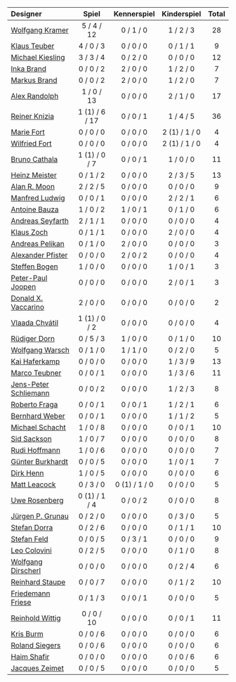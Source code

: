 | Designer | Spiel | Kennerspiel | Kinderspiel | Total |
|:---------|:-----:|:-----------:|:-----------:|:-----:|
| [Wolfgang Kramer](https://recommend.games/#/?designer=7) | 5 / 4 / 12 | 0 / 1 / 0 | 1 / 2 / 3 | 28 |
| [Klaus Teuber](https://recommend.games/#/?designer=11) | 4 / 0 / 3 | 0 / 0 / 0 | 0 / 1 / 1 | 9 |
| [Michael Kiesling](https://recommend.games/#/?designer=42) | 3 / 3 / 4 | 0 / 2 / 0 | 0 / 0 / 0 | 12 |
| [Inka Brand](https://recommend.games/#/?designer=6940) | 0 / 0 / 2 | 2 / 0 / 0 | 1 / 2 / 0 | 7 |
| [Markus Brand](https://recommend.games/#/?designer=6941) | 0 / 0 / 2 | 2 / 0 / 0 | 1 / 2 / 0 | 7 |
| [Alex Randolph](https://recommend.games/#/?designer=24) | 1 / 0 / 13 | 0 / 0 / 0 | 2 / 1 / 0 | 17 |
| [Reiner Knizia](https://recommend.games/#/?designer=2) | 1 (1) / 6 / 17 | 0 / 0 / 1 | 1 / 4 / 5 | 36 |
| [Marie Fort](https://recommend.games/#/?designer=79463) | 0 / 0 / 0 | 0 / 0 / 0 | 2 (1) / 1 / 0 | 4 |
| [Wilfried Fort](https://recommend.games/#/?designer=79462) | 0 / 0 / 0 | 0 / 0 / 0 | 2 (1) / 1 / 0 | 4 |
| [Bruno Cathala](https://recommend.games/#/?designer=1727) | 1 (1) / 0 / 7 | 0 / 0 / 1 | 1 / 0 / 0 | 11 |
| [Heinz Meister](https://recommend.games/#/?designer=256) | 0 / 1 / 2 | 0 / 0 / 0 | 2 / 3 / 5 | 13 |
| [Alan R. Moon](https://recommend.games/#/?designer=9) | 2 / 2 / 5 | 0 / 0 / 0 | 0 / 0 / 0 | 9 |
| [Manfred Ludwig](https://recommend.games/#/?designer=500) | 0 / 0 / 1 | 0 / 0 / 0 | 2 / 2 / 1 | 6 |
| [Antoine Bauza](https://recommend.games/#/?designer=9714) | 1 / 0 / 2 | 1 / 0 / 1 | 0 / 1 / 0 | 6 |
| [Andreas Seyfarth](https://recommend.games/#/?designer=117) | 2 / 1 / 1 | 0 / 0 / 0 | 0 / 0 / 0 | 4 |
| [Klaus Zoch](https://recommend.games/#/?designer=267) | 0 / 1 / 1 | 0 / 0 / 0 | 2 / 0 / 0 | 4 |
| [Andreas Pelikan](https://recommend.games/#/?designer=8397) | 0 / 1 / 0 | 2 / 0 / 0 | 0 / 0 / 0 | 3 |
| [Alexander Pfister](https://recommend.games/#/?designer=11767) | 0 / 0 / 0 | 2 / 0 / 2 | 0 / 0 / 0 | 4 |
| [Steffen Bogen](https://recommend.games/#/?designer=10067) | 1 / 0 / 0 | 0 / 0 / 0 | 1 / 0 / 1 | 3 |
| [Peter-Paul Joopen](https://recommend.games/#/?designer=1783) | 0 / 0 / 0 | 0 / 0 / 0 | 2 / 0 / 1 | 3 |
| [Donald X. Vaccarino](https://recommend.games/#/?designer=10525) | 2 / 0 / 0 | 0 / 0 / 0 | 0 / 0 / 0 | 2 |
| [Vlaada Chvátil](https://recommend.games/#/?designer=789) | 1 (1) / 0 / 2 | 0 / 0 / 0 | 0 / 0 / 0 | 4 |
| [Rüdiger Dorn](https://recommend.games/#/?designer=381) | 0 / 5 / 3 | 1 / 0 / 0 | 0 / 1 / 0 | 10 |
| [Wolfgang Warsch](https://recommend.games/#/?designer=80162) | 0 / 1 / 0 | 1 / 1 / 0 | 0 / 2 / 0 | 5 |
| [Kai Haferkamp](https://recommend.games/#/?designer=645) | 0 / 0 / 0 | 0 / 0 / 0 | 1 / 3 / 9 | 13 |
| [Marco Teubner](https://recommend.games/#/?designer=4884) | 0 / 0 / 1 | 0 / 0 / 0 | 1 / 3 / 6 | 11 |
| [Jens-Peter Schliemann](https://recommend.games/#/?designer=1288) | 0 / 0 / 2 | 0 / 0 / 0 | 1 / 2 / 3 | 8 |
| [Roberto Fraga](https://recommend.games/#/?designer=285) | 0 / 0 / 1 | 0 / 0 / 1 | 1 / 2 / 1 | 6 |
| [Bernhard Weber](https://recommend.games/#/?designer=129) | 0 / 0 / 1 | 0 / 0 / 0 | 1 / 1 / 2 | 5 |
| [Michael Schacht](https://recommend.games/#/?designer=86) | 1 / 0 / 8 | 0 / 0 / 0 | 0 / 0 / 1 | 10 |
| [Sid Sackson](https://recommend.games/#/?designer=4) | 1 / 0 / 7 | 0 / 0 / 0 | 0 / 0 / 0 | 8 |
| [Rudi Hoffmann](https://recommend.games/#/?designer=154) | 1 / 0 / 6 | 0 / 0 / 0 | 0 / 0 / 0 | 7 |
| [Günter Burkhardt](https://recommend.games/#/?designer=173) | 0 / 0 / 5 | 0 / 0 / 0 | 1 / 0 / 1 | 7 |
| [Dirk Henn](https://recommend.games/#/?designer=60) | 1 / 0 / 5 | 0 / 0 / 0 | 0 / 0 / 0 | 6 |
| [Matt Leacock](https://recommend.games/#/?designer=378) | 0 / 3 / 0 | 0 (1) / 1 / 0 | 0 / 0 / 0 | 5 |
| [Uwe Rosenberg](https://recommend.games/#/?designer=10) | 0 (1) / 1 / 4 | 0 / 0 / 2 | 0 / 0 / 0 | 8 |
| [Jürgen P. Grunau](https://recommend.games/#/?designer=272) | 0 / 2 / 0 | 0 / 0 / 0 | 0 / 3 / 0 | 5 |
| [Stefan Dorra](https://recommend.games/#/?designer=13) | 0 / 2 / 6 | 0 / 0 / 0 | 0 / 1 / 1 | 10 |
| [Stefan Feld](https://recommend.games/#/?designer=4958) | 0 / 0 / 5 | 0 / 3 / 1 | 0 / 0 / 0 | 9 |
| [Leo Colovini](https://recommend.games/#/?designer=138) | 0 / 2 / 5 | 0 / 0 / 0 | 0 / 1 / 0 | 8 |
| [Wolfgang Dirscherl](https://recommend.games/#/?designer=3990) | 0 / 0 / 0 | 0 / 0 / 0 | 0 / 2 / 4 | 6 |
| [Reinhard Staupe](https://recommend.games/#/?designer=12) | 0 / 0 / 7 | 0 / 0 / 0 | 0 / 1 / 2 | 10 |
| [Friedemann Friese](https://recommend.games/#/?designer=141) | 0 / 1 / 3 | 0 / 0 / 1 | 0 / 0 / 0 | 5 |
| [Reinhold Wittig](https://recommend.games/#/?designer=94) | 0 / 0 / 10 | 0 / 0 / 0 | 0 / 0 / 1 | 11 |
| [Kris Burm](https://recommend.games/#/?designer=244) | 0 / 0 / 6 | 0 / 0 / 0 | 0 / 0 / 0 | 6 |
| [Roland Siegers](https://recommend.games/#/?designer=365) | 0 / 0 / 6 | 0 / 0 / 0 | 0 / 0 / 0 | 6 |
| [Haim Shafir](https://recommend.games/#/?designer=1210) | 0 / 0 / 0 | 0 / 0 / 0 | 0 / 0 / 6 | 6 |
| [Jacques Zeimet](https://recommend.games/#/?designer=144) | 0 / 0 / 5 | 0 / 0 / 0 | 0 / 0 / 0 | 5 |
